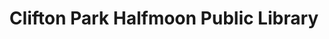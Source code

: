 ---
layout: repo
title: "Clifton Park Halfmoon Public Library"
id: 19824
permalink: repos/19824/
---